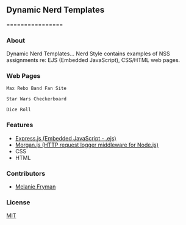 ## Dynamic Nerd Templates
================
### About
Dynamic Nerd Templates... Nerd Style contains examples of NSS assignments re: EJS (Embedded JavaScript), CSS/HTML web pages.

### Web Pages
```
Max Rebo Band Fan Site
```

```
Star Wars Checkerboard
```

```
Dice Roll
```

### Features
- [Express.js (Embedded JavaScript - .ejs)](http://embeddedjs.com/)
- [Morgan.js (HTTP request logger middleware for Node.js)](https://github.com/expressjs/morgan)
- CSS
- HTML

### Contributors
- [Melanie Fryman](https://github.com/mlfryman)

### License
[MIT](LICENSE)

